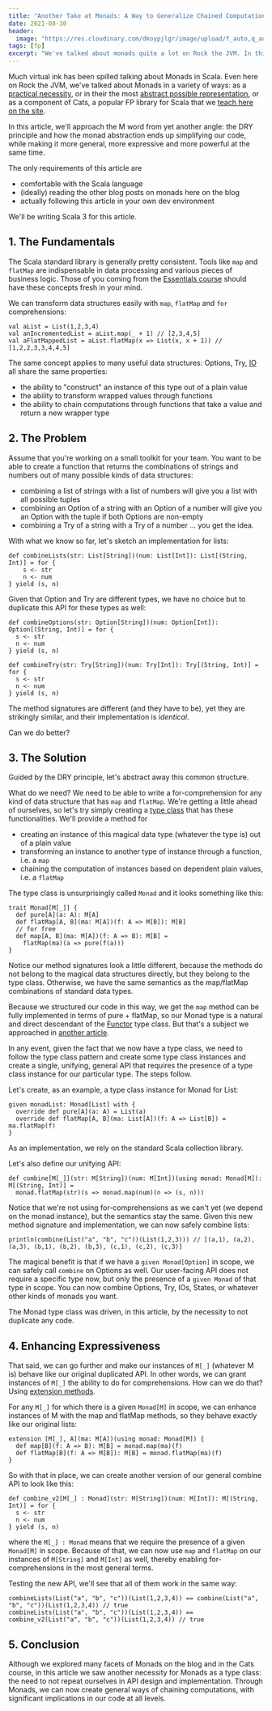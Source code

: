 ```yaml
---
title: "Another Take at Monads: A Way to Generalize Chained Computations"
date: 2021-08-30
header:
  image: "https://res.cloudinary.com/dkoypjlgr/image/upload/f_auto,q_auto:good,c_auto,w_1200,h_300,g_auto,fl_progressive/v1715952116/blog_cover_large_phe6ch.jpg"
tags: [fp]
excerpt: "We've talked about monads quite a lot on Rock the JVM. In this article, we'll approach them from yet another angle."
---
```


Much virtual ink has been spilled talking about Monads in Scala. Even here on Rock the JVM, we've talked about Monads in a variety of ways: as a [practical necessity](/monads), or in their the most [abstract possible representation](/monads-are-monoids-in-the-category-of-endofunctors), or as a component of Cats, a popular FP library for Scala that we [teach here on the site](https://rockthejvm.com/p/cats).

In this article, we'll approach the M word from yet another angle: the DRY principle and how the monad abstraction ends up simplifying our code, while making it more general, more expressive and more powerful at the same time.

The only requirements of this article are

- comfortable with the Scala language
- (ideally) reading the other blog posts on monads here on the blog
- actually following this article in your own dev environment

We'll be writing Scala 3 for this article.

## 1. The Fundamentals

The Scala standard library is generally pretty consistent. Tools like `map` and `flatMap` are indispensable in data processing and various pieces of business logic. Those of you coming from the [Essentials course](https://rockthejvm.com/p/scala) should have these concepts fresh in your mind.

We can transform data structures easily with `map`, `flatMap` and `for` comprehensions:

```scala3
val aList = List(1,2,3,4)
val anIncrementedList = aList.map(_ + 1) // [2,3,4,5]
val aFlatMappedList = aList.flatMap(x => List(x, x + 1)) // [1,2,2,3,3,4,4,5]
```

The same concept applies to many useful data structures: Options, Try, [IO](https://rockthejvm.com/p/cats-effect) all share the same properties:

- the ability to "construct" an instance of this type out of a plain value
- the ability to transform wrapped values through functions
- the ability to chain computations through functions that take a value and return a new wrapper type

## 2. The Problem

Assume that you're working on a small toolkit for your team. You want to be able to create a function that returns the combinations of strings and numbers out of many possible kinds of data structures:

- combining a list of strings with a list of numbers will give you a list with all possible tuples
- combining an Option of a string with an Option of a number will give you an Option with the tuple if both Options are non-empty
- combining a Try of a string with a Try of a number ... you get the idea.

With what we know so far, let's sketch an implementation for lists:

```scala3
def combineLists(str: List[String])(num: List[Int]): List[(String, Int)] = for {
    s <- str
    n <- num
} yield (s, n)
```

Given that Option and Try are different types, we have no choice but to duplicate this API for these types as well:

```scala3
def combineOptions(str: Option[String])(num: Option[Int]): Option[(String, Int)] = for {
  s <- str
  n <- num
} yield (s, n)

def combineTry(str: Try[String])(num: Try[Int]): Try[(String, Int)] = for {
  s <- str
  n <- num
} yield (s, n)
```

The method signatures are different (and they have to be), yet they are strikingly similar, and their implementation is _identical_.

Can we do better?

## 3. The Solution

Guided by the DRY principle, let's abstract away this common structure.

What do we need? We need to be able to write a for-comprehension for any kind of data structure that has `map` and `flatMap`. We're getting a little ahead of ourselves, so let's try simply creating a [type class](/why-are-typeclasses-useful) that has these functionalities. We'll provide a method for

- creating an instance of this magical data type (whatever the type is) out of a plain value
- transforming an instance to another type of instance through a function, i.e. a `map`
- chaining the computation of instances based on dependent plain values, i.e. a `flatMap`

The type class is unsurprisingly called `Monad` and it looks something like this:

```scala3
trait Monad[M[_]] {
  def pure[A](a: A): M[A]
  def flatMap[A, B](ma: M[A])(f: A => M[B]): M[B]
  // for free
  def map[A, B](ma: M[A])(f: A => B): M[B] =
    flatMap(ma)(a => pure(f(a)))
}
```

Notice our method signatures look a little different, because the methods do not belong to the magical data structures directly, but they belong to the type class. Otherwise, we have the same semantics as the map/flatMap combinations of standard data types.

Because we structured our code in this way, we get the `map` method can be fully implemented in terms of pure + flatMap, so our Monad type is a natural and direct descendant of the [Functor](/what-the-functor) type class. But that's a subject we approached in [another article](/cats-typeclass-hierarchy).

In any event, given the fact that we now have a type class, we need to follow the type class pattern and create some type class instances and create a single, unifying, general API that requires the presence of a type class instance for our particular type. The steps follow.

Let's create, as an example, a type class instance for Monad for List:

```scala3
given monadList: Monad[List] with {
  override def pure[A](a: A) = List(a)
  override def flatMap[A, B](ma: List[A])(f: A => List[B]) = ma.flatMap(f)
}
```

As an implementation, we rely on the standard Scala collection library.

Let's also define our unifying API:

```scala3
def combine[M[_]](str: M[String])(num: M[Int])(using monad: Monad[M]): M[(String, Int)] =
  monad.flatMap(str)(s => monad.map(num)(n => (s, n)))
```

Notice that we're not using for-comprehensions as we can't yet (we depend on the monad instance), but the semantics stay the same. Given this new method signature and implementation, we can now safely combine lists:

```scala3
println(combine(List("a", "b", "c"))(List(1,2,3))) // [(a,1), (a,2), (a,3), (b,1), (b,2), (b,3), (c,1), (c,2), (c,3)]
```

The magical benefit is that if we have a `given Monad[Option]` in scope, we can safely call `combine` on Options as well. Our user-facing API does not require a specific type now, but only the presence of a `given Monad` of that type in scope. You can now combine Options, Try, IOs, States, or whatever other kinds of monads you want.

The Monad type class was driven, in this article, by the necessity to not duplicate any code.

## 4. Enhancing Expressiveness

That said, we can go further and make our instances of `M[_]` (whatever M is) behave like our original duplicated API. In other words, we can grant instances of `M[_]` the ability to do for comprehensions. How can we do that? Using [extension methods](/scala-3-extension-methods).

For any `M[_]` for which there is a given `Monad[M]` in scope, we can enhance instances of M with the map and flatMap methods, so they behave exactly like our original lists:

```scala3
extension [M[_], A](ma: M[A])(using monad: Monad[M]) {
  def map[B](f: A => B): M[B] = monad.map(ma)(f)
  def flatMap[B](f: A => M[B]): M[B] = monad.flatMap(ma)(f)
}
```

So with that in place, we can create another version of our general combine API to look like this:

```scala3
def combine_v2[M[_] : Monad](str: M[String])(num: M[Int]): M[(String, Int)] = for {
  s <- str
  n <- num
} yield (s, n)
```

where the `M[_] : Monad` means that we require the presence of a given `Monad[M]` in scope. Because of that, we can now use `map` and `flatMap` on our instances of `M[String]` and `M[Int]` as well, thereby enabling for-comprehensions in the most general terms.

Testing the new API, we'll see that all of them work in the same way:

```scala3
combineLists(List("a", "b", "c"))(List(1,2,3,4)) == combine(List("a", "b", "c"))(List(1,2,3,4)) // true
combineLists(List("a", "b", "c"))(List(1,2,3,4)) == combine_v2(List("a", "b", "c"))(List(1,2,3,4)) // true
```

## 5. Conclusion

Although we explored many facets of Monads on the blog and in the Cats course, in this article we saw another necessity for Monads as a type class: the need to not repeat ourselves in API design and implementation. Through Monads, we can now create general ways of chaining computations, with significant implications in our code at all levels.
